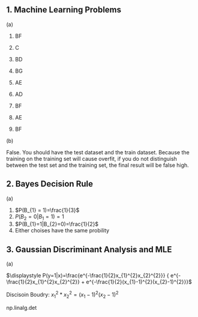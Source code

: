## 1. Machine Learning Problems

(a)

1. BF

2. C
3. BD
4. BG
5. AE
6. AD
7. BF
8. AE
9. BF

(b)

False. You should have the test dataset and the train dataset. Because the training on the training set will cause overfit, if you do not distinguish between the test set and the training set, the final result will be false high.

## 2. Bayes Decision Rule

(a)

1. $P(B_{1} = 1)=\frac{1}{3}$ 
2. $P(B_{2}=0|B_{1}=1)=1$
3. $P(B_{1}=1|B_{2}=0)=\frac{1}{2}$
4. Either choises have the same probility



## 3. Gaussian Discriminant Analysis and MLE

(a)

$\displaystyle P(y=1|x)=\frac{e^{-\frac{1}{2}x_{1}^{2}x_{2}^{2}}} { e^{-\frac{1}{2}x_{1}^{2}x_{2}^{2}} + e^{-\frac{1}{2}(x_{1}-1)^{2}(x_{2}-1)^{2}}}$



Discisoin Boudry: $x_1^{2}*x_2^2=(x_1-1)^2(x_2-1)^2$

np.linalg.det
